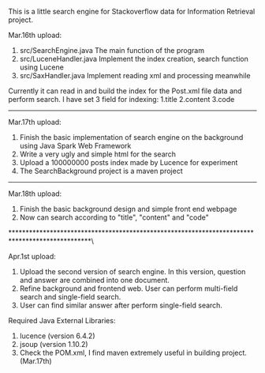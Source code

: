 This is a little search engine for Stackoverflow data for Information Retrieval project.

Mar.16th upload:
1) src/SearchEngine.java
The main function of the program
2) src/LuceneHandler.java
Implement the index creation, search function using Lucene
3) src/SaxHandler.java
Implement reading xml and processing meanwhile

Currently it can read in and build the index for the Post.xml file data and perform search.
I have set 3 field for indexing: 1.title 2.content 3.code

***********************************************************************************************

Mar.17th upload:
1) Finish the basic implementation of search engine on the background using Java Spark Web Framework
2) Write a very ugly and simple html for the search
3) Upload a 100000000 posts index made by Lucence for experiment
4) The SearchBackground project is a maven project

***********************************************************************************************

Mar.18th upload:
1) Finish the basic background design and simple front end webpage
2) Now can search according to "title", "content" and "code"

***********************************************************************************************\

Apr.1st upload:
1) Upload the second version of search engine. In this version, question and answer are combined into one document.
2) Refine background and frontend web. User can perform multi-field search and single-field search.
3) User can find similar answer after perform single-field search.

Required Java External Libraries:
1) lucence (version 6.4.2)
2) jsoup (version 1.10.2) 
3) Check the POM.xml, I find maven extremely useful in building project.(Mar.17th)